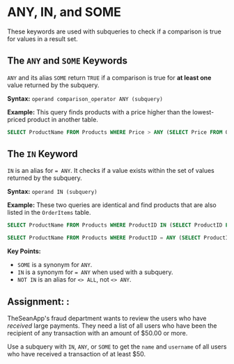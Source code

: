 # ANY, IN, and SOME

These keywords are used with subqueries to check if a comparison is true for values in a result set.

## The `ANY` and `SOME` Keywords

`ANY` and its alias `SOME` return `TRUE` if a comparison is true for **at least one** value returned by the subquery.

**Syntax:**
`operand comparison_operator ANY (subquery)`

**Example:**
This query finds products with a price higher than the lowest-priced product in another table.
```sql
SELECT ProductName FROM Products WHERE Price > ANY (SELECT Price FROM OtherProducts);
```

## The `IN` Keyword

`IN` is an alias for `= ANY`. It checks if a value exists within the set of values returned by the subquery.

**Syntax:**
`operand IN (subquery)`

**Example:**
These two queries are identical and find products that are also listed in the `OrderItems` table.
```sql
SELECT ProductName FROM Products WHERE ProductID IN (SELECT ProductID FROM OrderItems);

SELECT ProductName FROM Products WHERE ProductID = ANY (SELECT ProductID FROM OrderItems);
```

**Key Points:**
*   `SOME` is a synonym for `ANY`.
*   `IN` is a synonym for `= ANY` when used with a subquery.
*   `NOT IN` is an alias for `<> ALL`, not `<> ANY`.

## Assignment: :

TheSeanApp's fraud department wants to review the users who have *received* large payments. They need a list of all users who have been the recipient of any transaction with an amount of $50.00 or more.

Use a subquery with `IN`, `ANY`, or `SOME` to get the `name` and `username` of all users who have received a transaction of at least $50.
